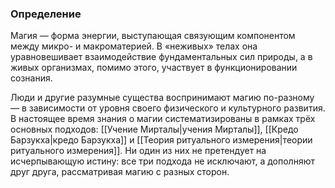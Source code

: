 ### Определение
Магия — форма энергии, выступающая связующим компонентом между микро- и макроматерией. В «неживых» телах она уравновешивает взаимодействие фундаментальных сил природы, а в живых организмах, помимо этого, участвует в функционировании сознания.

Люди и другие разумные существа воспринимают магию по-разному — в зависимости от уровня своего физического и культурного развития. В настоящее время знания о магии систематизированы в рамках трёх основных подходов: [[Учение Мирталы|учения Мирталы]], [[Кредо Барзукха|кредо Барзукха]] и [[Теория ритуального измерения|теории ритуального измерения]]. Ни один из них не претендует на исчерпывающую истину: все три подхода не исключают, а дополняют друг друга, рассматривая магию с разных сторон.